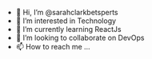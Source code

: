 - 👋 Hi, I’m @sarahclarkbetsperts
- 👀 I’m interested in Technology
- 🌱 I’m currently learning ReactJs
- 💞️ I’m looking to collaborate on DevOps
- 📫 How to reach me ...

<!---
sarahclarkbetsperts/sarahclarkbetsperts is a ✨ special ✨ repository because its `README.md` (this file) appears on your GitHub profile.
You can click the Preview link to take a look at your changes.
--->
